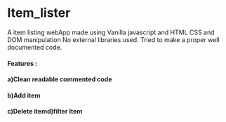 # Item_lister
A item listing webApp made using Vanilla javascript and HTML CSS
and DOM manipulation
No external libraries used. 
Tried to make a proper well documented code.

#### Features :
#### a)Clean readable commented code
#### b)Add item
#### c)Delete itemd)filter Item
